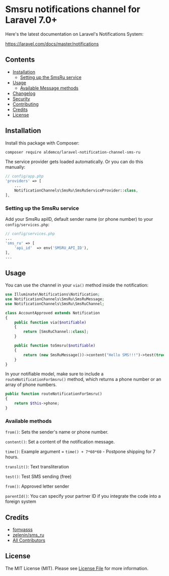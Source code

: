 # Smsru notifications channel for Laravel 7.0+

Here's the latest documentation on Laravel's Notifications System: 

https://laravel.com/docs/master/notifications

## Contents

- [Installation](#installation)
    - [Setting up the SmsRu service](#setting-up-the-SmsRu-service)
- [Usage](#usage)
    - [Available Message methods](#available-methods)
- [Changelog](#changelog)
- [Security](#security)
- [Contributing](#contributing)
- [Credits](#credits)
- [License](#license)


## Installation

Install this package with Composer:

```bash
composer require aldemco/laravel-notification-channel-sms-ru
```

The service provider gets loaded automatically. Or you can do this manually:
```php
// config/app.php
'providers' => [
    ...
    NotificationChannels\SmsRu\SmsRuServiceProvider::class,
],
```

### Setting up the SmsRu service

Add your SmsRu apiID, default sender name (or phone number) to your `config/services.php`:

```php
// config/services.php
...
'sms_ru' => [
    'api_id'  => env('SMSRU_API_ID'),
],
...
```

## Usage

You can use the channel in your `via()` method inside the notification:

```php
use Illuminate\Notifications\Notification;
use NotificationChannels\SmsRu\SmsRuMessage;
use NotificationChannels\SmsRu\SmsRuChannel;

class AccountApproved extends Notification
{
    public function via($notifiable)
    {
        return [SmsRuChannel::class];
    }

    public function toSmsru($notifiable)
    {
        return (new SmsRuMessage())->content("Hello SMS!!!")->test(true)->translit(false);
    }
}
```

In your notifiable model, make sure to include a `routeNotificationForSmsru()` method, which returns a phone number
or an array of phone numbers.

```php
public function routeNotificationForSmsru()
{
    return $this->phone;
}
```

### Available methods

`from()`: Sets the sender's name or phone number.

`content()`: Set a content of the notification message.

`time()`: Example argument = `time() + 7*60*60` - Postpone shipping for 7 hours.

`translit()`: Text transliteration

`test()`: Test SMS sending (free)

`from()`: Approved letter sender

`parentId()`: You can specify your partner ID if you integrate the code into a foreign system


## Credits

- [fomvasss](https://github.com/fomvasss)
- [zelenin/sms_ru](https://github.com/zelenin/sms_ru)
- [All Contributors](../../contributors)

## License

The MIT License (MIT). Please see [License File](LICENSE.md) for more information.
